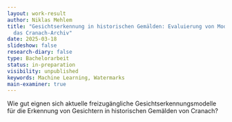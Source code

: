 ```yaml
---
layout: work-result
author: Niklas Mehlem
title: "Gesichtserkennung in historischen Gemälden: Evaluierung von Modellen für
  das Cranach-Archiv"
date: 2025-03-18
slideshow: false
research-diary: false
type: Bachelorarbeit
status: in-preparation
visibility: unpublished
keywords: Machine Learning, Watermarks
main-examiner: true
---
```

Wie gut eignen sich aktuelle freizugängliche Gesichtserkennungsmodelle für die Erkennung von Gesichtern in historischen Gemälden von Cranach?
